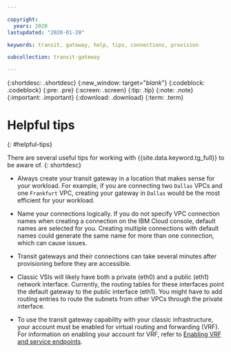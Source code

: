 ```yaml
---

copyright:
  years: 2020
lastupdated: "2020-01-28"

keywords: transit, gateway, help, tips, connections, provision

subcollection: transit-gateway

---
```


{:shortdesc: .shortdesc}
{:new_window: target="_blank_"}
{:codeblock: .codeblock}
{:pre: .pre}
{:screen: .screen}
{:tip: .tip}
{:note: .note}
{:important: .important}
{:download: .download}
{:term: .term}

# Helpful tips
{: #helpful-tips}

There are several useful tips for working with {{site.data.keyword.tg_full}} to be aware of.
{: shortdesc}

* Always create your transit gateway in a location that makes sense for your workload. For example, if you are connecting two `Dallas` VPCs and one `Frankfurt` VPC, creating your gateway in `Dallas` would be the most efficient for your workload.

* Name your connections logically. If you do not specify VPC connection names when creating a connection on the IBM Cloud console, default names are selected for you. Creating multiple connections with default names could generate the same name for more than one connection, which can cause issues.

* Transit gateways and their connections can take several minutes after provisioning before they are accessible.

* Classic VSIs will likely have both a private (eth0) and a public (eth1) network interface. Currently, the routing tables for these interfaces point the default gateway to the public interface (eth1). You might have to add routing entries to route the subnets from other VPCs through the private interface.

* To use the transit gateway capability with your classic infrastructure, your account must be enabled for virtual routing and forwarding (VRF). For information on enabling your account for VRF, refer to [Enabling VRF and service endpoints](/docs/account?topic=account-vrf-service-endpoint).
